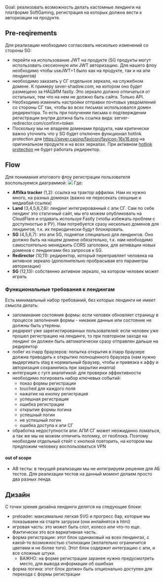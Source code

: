 Goal: реализовать возможность делать кастомные лендинги на платформе SoftGaming, регистрация на которых должна вести к авторизации на продукте.

## Pre-reqirements
Для реализации необходимо согласовать несколько изменений со стороны SG:
- перейти на использование JWT на продукте (SG продукты могут использовать сессионную или JWT авторизацию. Для нашего флоу необходимо чтобы useJWT=1 было как на продукте, так и на апи лендингов)
- необходимо заказать у СГ отдельное зеркало, на служебном домене. К примеру sever-shadow.com, на котором оно будет размещено за НАШИМ fastly. Это зеркало должно отличаться от остальных, тем что на нем не должно быть сайта. Только API.
- Необходимо изменить настройки отправки почтовых уведомлений со стороны СГ так, чтобы во всех письмах использовался домен редиректора. То есть при получении письма о подтверждении регистрации внутри должна быть ссылка вида: server-redirector.com/confirm=token
- Поскольку мы не владеем доменами продукта, нам критически важно уточнить что у SG будет отключен функционал hotlink  protection для https://sever.casino/favicon/favicon-16x16.png на оригинальном продукте и на всех зеркалах. При активном [hotlink protection](https://developers.cloudflare.com/waf/tools/scrape-shield/hotlink-protection/) не будет работать редиректор.
## Flow
Для понимания итогового флоу регистрации пользователя воспользуемся диаграммой:
[![](https://mermaid.ink/img/pako:eNptU1tv2jAU_itHftpEiiBQIHnohLYJbWLSBEWTprycJibxSOzMdmAU8d97HENhgkhRYn-Xc7MPLFUZZzEz_G_DZcq_CMw1VonExirZVC9cJxLowdQqDStAAz9L3J-3a9RWpKJGaWHqwOl6LcoNwrPGdHOPNXesOcrsFoLlzIHL2R1o4ZAFz4TmLhNieNIKHp6eYBrDVhhhDaCLj5ZDKeTGU6YtZRVDrdVWpDwDbFGwCkpKRMgcOmAs5teW8xhUzWXLAPeSbwm24JChRfhQoSgDytEY4DbtfrzSdqiEGCrccNhiKTKXjnYNNhaaWsnWwfOpYhI8uOz2qtHeWxivC0iVC2M1WkEqLEu149n9QJ7J9TnQPXtAfSFysi_o46K50Aa-_3qG_8ypBd-gwC2nhv3Z2QB2BVrXtUx98sT5u_1MOUC7AaXcD-hitLjF_QQ6ztdTFxcr4SKmtsESKqH1HfJV9e2QPO00Dqrjpno6zoXS4pVDY6hJL3vHYgHLtchYbHXDA1ZxTUOlJTs4fcJo2BVPWEy_GepNwhJ5JA0dyN9KVWeZVk1esHiNpaFVU7txn67R-67mMuP6s2qkZXG_9zhoXVh8YP9o3Y-6_f5kMhhNonHYfxwQumfxaNQdRpPheDgMaTMcjY8Be23j9rrjKAoHYa836o3DKJoEzF3X5V6m56Soz9TkH_5yt3f8nNrXFjlldnwDeFpBfQ?type=png)](https://mermaid.live/edit#pako:eNptU1tv2jAU_itHftpEiiBQIHnohLYJbWLSBEWTprycJibxSOzMdmAU8d97HENhgkhRYn-Xc7MPLFUZZzEz_G_DZcq_CMw1VonExirZVC9cJxLowdQqDStAAz9L3J-3a9RWpKJGaWHqwOl6LcoNwrPGdHOPNXesOcrsFoLlzIHL2R1o4ZAFz4TmLhNieNIKHp6eYBrDVhhhDaCLj5ZDKeTGU6YtZRVDrdVWpDwDbFGwCkpKRMgcOmAs5teW8xhUzWXLAPeSbwm24JChRfhQoSgDytEY4DbtfrzSdqiEGCrccNhiKTKXjnYNNhaaWsnWwfOpYhI8uOz2qtHeWxivC0iVC2M1WkEqLEu149n9QJ7J9TnQPXtAfSFysi_o46K50Aa-_3qG_8ypBd-gwC2nhv3Z2QB2BVrXtUx98sT5u_1MOUC7AaXcD-hitLjF_QQ6ztdTFxcr4SKmtsESKqH1HfJV9e2QPO00Dqrjpno6zoXS4pVDY6hJL3vHYgHLtchYbHXDA1ZxTUOlJTs4fcJo2BVPWEy_GepNwhJ5JA0dyN9KVWeZVk1esHiNpaFVU7txn67R-67mMuP6s2qkZXG_9zhoXVh8YP9o3Y-6_f5kMhhNonHYfxwQumfxaNQdRpPheDgMaTMcjY8Be23j9rrjKAoHYa836o3DKJoEzF3X5V6m56Soz9TkH_5yt3f8nNrXFjlldnwDeFpBfQ)
Где:
- **Affilka tracker** (1,2): ссылка на трактор аффилки. Нам их нужно много, на разных доменах (важно не пересекать сеошные и медиабай ссылки)
- **Land** (3,4,5,6,7,8): лендинг интегрированный с апи СГ. Сам по себе лендинг это статичный сайт, мы его можем опубликовать на CloudFlare и отдавать используя Fastly (чтобы избежать проблем с доступностью в РУ). Нам потребуется сразу несколько доменов для лендингов, т.к. их периодически будут блокировать.
- **SG** (4,5,6,7): это апи SG, поднятое специально для лендингов. Оно должно быть на нашем домене обязательно, т.к. нам необходимо самостоятельно менеджить  CORS заголовки, для активации новых доменов с лендингами без запросов к SG.
- **Redirector** (10,11): редиректор, который переправляет человека на активное зеркало (дополнительно пробрасывая его параметры авторизации)
- **SG** (12,13): собственно активное зеркало, на котором человек может играть

### Функциональные требования к лендингам
Есть минимальный набор требований, без которых лендинги не имеет смысла делать:
- запоминание состояния формы: если человек обновляет страницу в процессе заполнения формы - никакие данные или состояние не должны быть утеряны.
- редирект уже зарегистированных пользователей: если человек уже прошел регистрацию на лендинге, то при повторном заходе на лендинг он должен быть автоматически сразу отправлен дальше на редиректор
- побег из inapp браузеров: попытка открытия в inapp браузере должна приводить к открытию полноценного браузера (нам нужно выдергивать stag в нормальный браузер, чтобы и привязка к аффу и авторизация сохранились при закрытии инаппа)
- интеграция с гугл аналитикой: для проверки эффективности необходимо логировать набор ключевых событий:
	- показ формы регистрации
	- touched для каждого поля
	- нажатие на кнопку регистрация
	- успешная регистрация
	- ошибка регистрации
	- открытие формы логина
	- успешный логин
	- не успешный логин
	- ошибка доступа к апи СГ
- обработка недоступности апи: АПИ СГ может неожиданно ломаться, а так же мы не можем отличить поломку, от геоблока. Поэтому необходим отдельный стейт с кнопкой повторить, на котором мы предложим человеку воспользоваться VPN
#### out of scope
- AB тесты: в текущей реализации мы не интегрируем решение для АБ тестов. Для реализации тестов на данный момент делаем просто два разных ленда.

## Дизайн
С точки зрения дизайна лендинги делятся на следующие блоки:
- preloader: максимально легкая SVG и прогресс бар, которые мы показываем на старте загрузки (они инлайнятся в html)
- игровая часть: это может быть слот, колесо или что-то еще. Фактически это вся вариативная часть.
- форма регистрации: этот блок одинаковый на всех лендингах, с какой-то возможностью стилизации (желательно ограничится цветами и не более того). Этот блок содержит интеграцию с апи, и все сложные штуки.
	- ВАЖНО: на форме регистрации заранее нужно предусмотреть место, для вывода информации об ошибках
- форма логина: этот блок должен быть опционально доступен для перехода с формы регистрации
